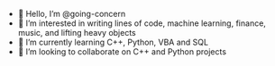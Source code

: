 - 👋 Hello, I’m @going-concern
- 👀 I’m interested in writing lines of code, machine learning, finance, music, and lifting heavy objects 
- 🌱 I’m currently learning C++, Python, VBA and SQL
- 💞️ I’m looking to collaborate on C++ and Python projects

<!---
going-concern/going-concern is a ✨ special ✨ repository because its `README.md` (this file) appears on your GitHub profile.
You can click the Preview link to take a look at your changes.
--->
